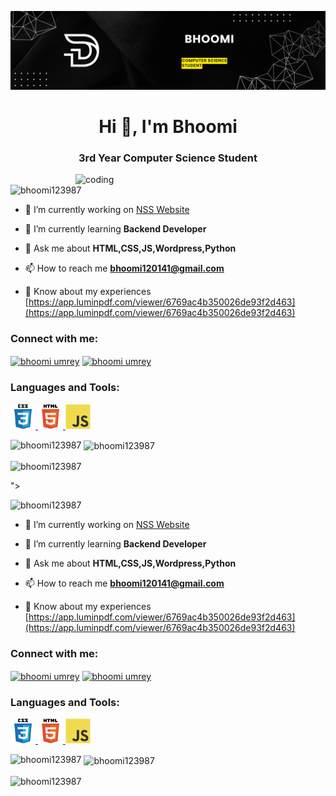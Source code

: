 ![logo](
https://github.com/Bhoomi123987/Bhoomi123987/blob/main/Banner.png)

<h1 align="center">Hi 👋, I'm Bhoomi</h1>
<h3 align="center">3rd Year Computer Science Student</h3>
<img align="right" alt="coding" width="400" src="https://camo.githubusercontent.com/11dc5577ce1953c197dcf004991782ef4cabb9557ef0881c003e2e6b8f54ae47/68747470733a2f2f7170682e6366322e71756f726163646e2e6e65742f6d61696e2d71696d672d6136646332366130386262313834633137366264343230643134393832396235">

<p align="left"> <img src="https://komarev.com/ghpvc/?username=bhoomi123987&label=Profile%20views&color=0e75b6&style=flat" alt="bhoomi123987" /> </p>

- 🔭 I’m currently working on [NSS Website](https://dev-nss-website.pantheonsite.io/)

- 🌱 I’m currently learning **Backend Developer**

- 💬 Ask me about **HTML,CSS,JS,Wordpress,Python**

- 📫 How to reach me **bhoomi120141@gmail.com**

- 📄 Know about my experiences [https://app.luminpdf.com/viewer/6769ac4b350026de93f2d463](https://app.luminpdf.com/viewer/6769ac4b350026de93f2d463)

<h3 align="left">Connect with me:</h3>
<p align="left">
<a href="https://twitter.com/bhoomi umrey" target="blank"><img align="center" src="https://raw.githubusercontent.com/rahuldkjain/github-profile-readme-generator/master/src/images/icons/Social/twitter.svg" alt="bhoomi umrey" height="30" width="40" /></a>
<a href="https://linkedin.com/in/bhoomi umrey" target="blank"><img align="center" src="https://raw.githubusercontent.com/rahuldkjain/github-profile-readme-generator/master/src/images/icons/Social/linked-in-alt.svg" alt="bhoomi umrey" height="30" width="40" /></a>
</p>

<h3 align="left">Languages and Tools:</h3>
<p align="left"> <a href="https://www.w3schools.com/css/" target="_blank" rel="noreferrer"> <img src="https://raw.githubusercontent.com/devicons/devicon/master/icons/css3/css3-original-wordmark.svg" alt="css3" width="40" height="40"/> </a> <a href="https://www.w3.org/html/" target="_blank" rel="noreferrer"> <img src="https://raw.githubusercontent.com/devicons/devicon/master/icons/html5/html5-original-wordmark.svg" alt="html5" width="40" height="40"/> </a> <a href="https://developer.mozilla.org/en-US/docs/Web/JavaScript" target="_blank" rel="noreferrer"> <img src="https://raw.githubusercontent.com/devicons/devicon/master/icons/javascript/javascript-original.svg" alt="javascript" width="40" height="40"/> </a> </p>

<p><img align="left" src="https://github-readme-stats.vercel.app/api/top-langs?username=bhoomi123987&show_icons=true&locale=en&layout=compact" alt="bhoomi123987" /></p>

<p>&nbsp;<img align="center" src="https://github-readme-stats.vercel.app/api?username=bhoomi123987&show_icons=true&locale=en" alt="bhoomi123987" /></p>

<p><img align="center" src="https://github-readme-streak-stats.herokuapp.com/?user=bhoomi123987&" alt="bhoomi123987" /></p>">

<p align="left"> <img src="https://komarev.com/ghpvc/?username=bhoomi123987&label=Profile%20views&color=0e75b6&style=flat" alt="bhoomi123987" /> </p>

- 🔭 I’m currently working on [NSS Website](https://dev-nss-website.pantheonsite.io/)

- 🌱 I’m currently learning **Backend Developer**

- 💬 Ask me about **HTML,CSS,JS,Wordpress,Python**

- 📫 How to reach me **bhoomi120141@gmail.com**

- 📄 Know about my experiences [https://app.luminpdf.com/viewer/6769ac4b350026de93f2d463](https://app.luminpdf.com/viewer/6769ac4b350026de93f2d463)

<h3 align="left">Connect with me:</h3>
<p align="left">
<a href="https://twitter.com/bhoomi umrey" target="blank"><img align="center" src="https://raw.githubusercontent.com/rahuldkjain/github-profile-readme-generator/master/src/images/icons/Social/twitter.svg" alt="bhoomi umrey" height="30" width="40" /></a>
<a href="https://linkedin.com/in/bhoomi umrey" target="blank"><img align="center" src="https://raw.githubusercontent.com/rahuldkjain/github-profile-readme-generator/master/src/images/icons/Social/linked-in-alt.svg" alt="bhoomi umrey" height="30" width="40" /></a>
</p>

<h3 align="left">Languages and Tools:</h3>
<p align="left"> <a href="https://www.w3schools.com/css/" target="_blank" rel="noreferrer"> <img src="https://raw.githubusercontent.com/devicons/devicon/master/icons/css3/css3-original-wordmark.svg" alt="css3" width="40" height="40"/> </a> <a href="https://www.w3.org/html/" target="_blank" rel="noreferrer"> <img src="https://raw.githubusercontent.com/devicons/devicon/master/icons/html5/html5-original-wordmark.svg" alt="html5" width="40" height="40"/> </a> <a href="https://developer.mozilla.org/en-US/docs/Web/JavaScript" target="_blank" rel="noreferrer"> <img src="https://raw.githubusercontent.com/devicons/devicon/master/icons/javascript/javascript-original.svg" alt="javascript" width="40" height="40"/> </a> </p>

<p><img align="left" src="https://github-readme-stats.vercel.app/api/top-langs?username=bhoomi123987&show_icons=true&locale=en&layout=compact" alt="bhoomi123987" /></p>

<p>&nbsp;<img align="center" src="https://github-readme-stats.vercel.app/api?username=bhoomi123987&show_icons=true&locale=en" alt="bhoomi123987" /></p>

<p><img align="center" src="https://github-readme-streak-stats.herokuapp.com/?user=bhoomi123987&" alt="bhoomi123987" /></p>




